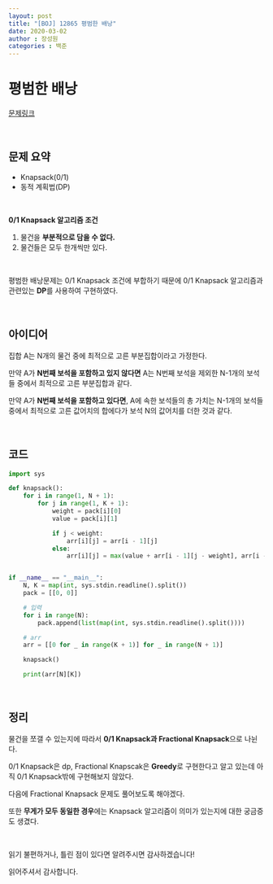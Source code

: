 ```yaml
---
layout: post
title: "[BOJ] 12865 평범한 배낭"
date: 2020-03-02
author : 장성원
categories : 백준
---
```


# 평범한 배낭

[문제링크](https://www.acmicpc.net/problem/12865)

<br>

## 문제 요약

- Knapsack(0/1)
- 동적 계획법(DP)

<br>

**0/1 Knapsack 알고리즘 조건**

1. 물건을 **부분적으로 담을 수 없다.**
2. 물건들은 모두 한개씩만 있다.

<br>

평범한 배낭문제는  0/1 Knapsack 조건에 부합하기 때문에 0/1 Knapsack 알고리즘과 관련있는 **DP**를 사용하여 구현하였다.

 <br>

## 아이디어

집합 A는 N개의 물건 중에 최적으로 고른 부분집합이라고 가정한다.

만약 A가 **N번째 보석을 포함하고 있지 않다면** A는 N번째 보석을 제외한 N-1개의 보석들 중에서 최적으로 고른 부분집합과 같다.

만약 A가 **N번째 보석을 포함하고 있다면**, A에 속한 보석들의 총 가치는 N-1개의 보석들 중에서 최적으로 고른 값어치의 합에다가 보석 N의 값어치를 더한 것과 같다.

<br>

## 코드

```python
import sys

def knapsack():
    for i in range(1, N + 1):
        for j in range(1, K + 1):
            weight = pack[i][0]
            value = pack[i][1]

            if j < weight:  
                arr[i][j] = arr[i - 1][j]
            else:
                arr[i][j] = max(value + arr[i - 1][j - weight], arr[i - 1][j])


if __name__ == "__main__":
    N, K = map(int, sys.stdin.readline().split())
    pack = [[0, 0]]

    # 입력
    for i in range(N):
        pack.append(list(map(int, sys.stdin.readline().split())))

    # arr
    arr = [[0 for _ in range(K + 1)] for _ in range(N + 1)]

    knapsack()

    print(arr[N][K])
```

<br>

## 정리

물건을 쪼갤 수 있는지에 따라서 **0/1 Knapsack과 Fractional Knapsack**으로 나뉜다.

0/1 Knapsack은 dp, Fractional Knapscak은 **Greedy**로 구현한다고 알고 있는데 아직 0/1 Knapsack밖에 구현해보지 않았다.

다음에 Fractional Knapsack 문제도 풀어보도록 해야겠다.

또한 **무게가 모두 동일한 경우**에는 Knapsack 알고리즘이 의미가 있는지에 대한 궁금증도 생겼다.

 <br>

읽기 불편하거나, 틀린 점이 있다면 알려주시면 감사하겠습니다!

읽어주셔서 감사합니다.

